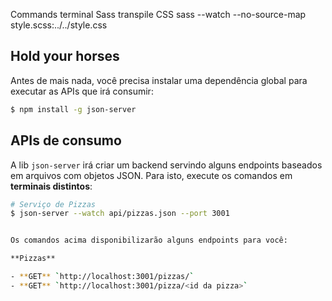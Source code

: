 Commands terminal Sass transpile CSS
sass --watch --no-source-map style.scss:../../style.css

## Hold your horses

Antes de mais nada, você precisa instalar uma dependência global para executar as APIs que irá consumir:

```sh
$ npm install -g json-server
```

## APIs de consumo

A lib `json-server` irá criar um backend servindo alguns endpoints baseados em arquivos com objetos JSON.
Para isto, execute os comandos em **terminais distintos**:

```sh
# Serviço de Pizzas
$ json-server --watch api/pizzas.json --port 3001


Os comandos acima disponibilizarão alguns endpoints para você:

**Pizzas**

- **GET** `http://localhost:3001/pizzas/`
- **GET** `http://localhost:3001/pizza/<id da pizza>`

```
